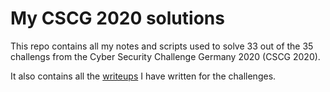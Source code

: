# My CSCG 2020 solutions

This repo contains all my notes and scripts used to solve 33 out of the 35 challengs from the Cyber Security Challenge Germany 2020 (CSCG 2020).

It also contains all the [writeups](writeups) I have written for the challenges.
